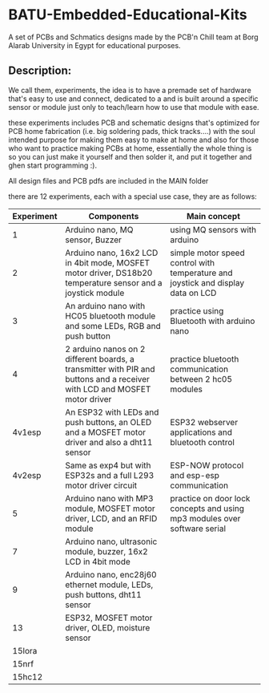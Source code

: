 # BATU-Embedded-Educational-Kits
A set of PCBs and Schmatics designs made by the PCB'n Chill team at Borg Alarab University in Egypt for educational purposes.

## Description:
We call them, experiments, the idea is to have a premade set of hardware that's easy to use and connect, dedicated to a and is built around a specific sensor or module just only to teach/learn how to use that module with ease.

these experiments includes PCB and schematic designs that's optimized for PCB home fabrication (i.e. big soldering pads, thick tracks....) with the soul intended purpose for making them easy to make at home and also for those who want to practice making PCBs at home, essentially the whole thing is so you can just make it yourself and then solder it, and put it together and ghen start programming :).

All design files and PCB pdfs are included in the MAIN folder 

there are 12 experiments, each with a special use case, they are as follows:

| Experiment | Components | Main concept |
| --- | --- | ---|
| 1 | Arduino nano, MQ sensor, Buzzer | using MQ sensors with arduino |
| 2 | Arduino nano, 16x2 LCD in 4bit mode, MOSFET motor driver, DS18b20 temperature sensor and a joystick module | simple motor speed control with temperature and joystick and display data on LCD|
| 3 | An arduino nano with HC05 bluetooth module and some LEDs, RGB and push button | practice using Bluetooth with arduino nano |
| 4 | 2 arduino nanos on 2 different boards,  a transmitter with PIR and buttons and a receiver with LCD and MOSFET motor driver| practice bluetooth communication between 2 hc05 modules |
| 4v1esp | An ESP32 with LEDs and push buttons, an OLED and a MOSFET motor driver and also a dht11 sensor | ESP32 webserver applications and bluetooth control |
| 4v2esp | Same as exp4 but with ESP32s and a full L293 motor driver circuit | ESP-NOW protocol and esp-esp communication |
| 5 | Arduino nano with MP3 module, MOSFET motor driver, LCD, and an RFID module | practice on door lock concepts and using mp3 modules over software serial |
| 7 | Arduino nano, ultrasonic module, buzzer, 16x2 LCD in 4bit mode||
| 9 | Arduino nano, enc28j60 ethernet module,  LEDs, push buttons, dht11 sensor ||
| 13 | ESP32, MOSFET motor driver,  OLED, moisture sensor ||
| 15lora |||
| 15nrf |||
| 15hc12 |||


